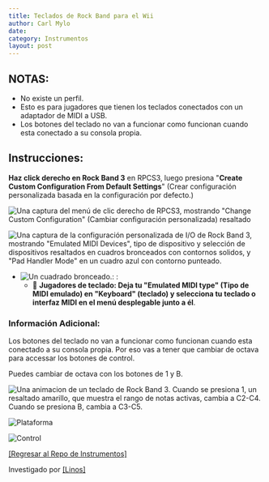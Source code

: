```yaml
---
title: Teclados de Rock Band para el Wii
author: Carl Mylo
date: 
category: Instrumentos
layout: post
---
```


## NOTAS:

* No existe un perfil.
* Esto es para jugadores que tienen los teclados conectados con un adaptador de MIDI a USB.
* Los botones del teclado no van a funcionar como funcionan cuando esta conectado a su consola propia.

## Instrucciones:
**Haz click derecho en Rock Band 3** en RPCS3, luego presiona "**Create Custom Configuration From Default Settings**" (Crear configuración personalizada basada en la configuración por defecto.)  

![Una captura del menú de clic derecho de RPCS3, mostrando "Change Custom Configuration" (Cambiar configuración personalizada) resaltado](https://carlmylo.github.io/docu-rpcs3/images/cust/rpcs3customconfigchange.png "Change Custom Configuration")

![Una captura de la configuración personalizada de I/O de Rock Band 3, mostrando "Emulated MIDI Devices", tipo de dispositivo y selección de dispositivos resaltados en cuadros bronceados con contornos solidos, y "Pad Handler Mode" en un cuadro azul con contorno punteado.](https://carlmylo.github.io/docu-rpcs3/images/cust/io.png "I/O")

* ![Un cuadrado bronceado.](https://carlmylo.github.io/docu-rpcs3/images/cust/smalltan.png "Cuadrado bronceado"): : 
	* 🎹 **Jugadores de teclado: Deja tu "Emulated MIDI type" (Tipo de MIDI emulado) en "Keyboard" (teclado) y selecciona tu teclado o interfaz MIDI en el menú desplegable junto a él**.

### Información Adicional:

Los botones del teclado no van a funcionar como funcionan cuando esta conectado a su consola propia. Por eso vas a tener que cambiar de octava para accessar los botones de control.

Puedes cambiar de octava con los botones de 1 y B.

![Una animacion de un teclado de Rock Band 3. Cuando se presiona 1, un resaltado amarillo, que muestra el rango de notas activas, cambia a C2-C4. Cuando se presiona B, cambia a C3-C5.](https://carlmylo.github.io/docu-rpcs3/images/instruments/rbkeysoctshift.gif "Cambio de octava") 

![Plataforma](https://carlmylo.github.io/docu-rpcs3/images/instruments/plat/wii.png "Plataforma") 

![Control](https://carlmylo.github.io/docu-rpcs3/images/instruments/cont/wiirbkeyscontroller.png "Control") 

[[Regresar al Repo de Instrumentos]](https://rb3pc.milohax.org/espanol/repodeinst/#lista-de-instrumentos)

Investigado por [[Linos]](https://www.youtube.com/@LinosMelendi)